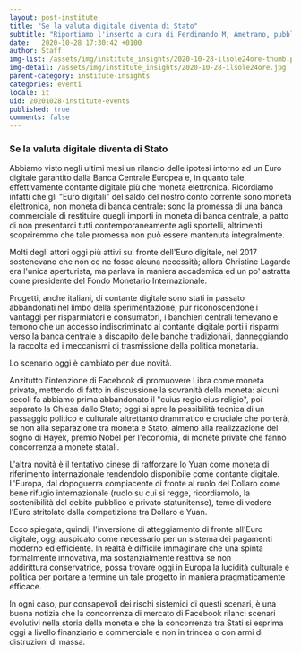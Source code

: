 ```yaml
---
layout: post-institute
title: "Se la valuta digitale diventa di Stato"
subtitle: "Riportiamo l'inserto a cura di Ferdinando M, Ametrano, pubblicato oggi sulla rubrica 'Valute digitali' de Il Sole 24 ore."
date:   2020-10-28 17:30:42 +0100
author: Staff
img-list: /assets/img/institute_insights/2020-10-28-ilsole24ore-thumb.png
img-detail: /assets/img/institute_insights/2020-10-28-ilsole24ore.jpg
parent-category: institute-insights
categories: eventi
locale: it
uid: 20201028-institute-events
published: true
comments: false
---
```

### Se la valuta digitale diventa di Stato

Abbiamo visto negli ultimi mesi un rilancio delle ipotesi intorno ad un Euro digitale garantito dalla Banca Centrale Europea e, in quanto tale, effettivamente contante digitale più che moneta elettronica. Ricordiamo infatti che gli "Euro digitali" del saldo del nostro conto corrente sono moneta elettronica, non moneta di banca centrale: sono la promessa di una banca commerciale di restituire quegli importi in moneta di banca centrale, a patto di non presentarci tutti contemporaneamente agli sportelli, altrimenti scopriremmo che tale promessa non può essere mantenuta integralmente.

Molti degli attori oggi più attivi sul fronte dell'Euro digitale, nel 2017 sostenevano che non ce ne fosse alcuna necessità; allora Christine Lagarde era l'unica aperturista, ma parlava in maniera accademica ed un po' astratta come presidente del Fondo Monetario Internazionale.

Progetti, anche italiani, di contante digitale sono stati in passato abbandonati nel limbo della sperimentazione; pur riconoscendone i vantaggi per risparmiatori e consumatori, i banchieri centrali temevano e temono che un accesso indiscriminato al contante digitale porti i risparmi verso la banca centrale a discapito delle banche tradizionali, danneggiando la raccolta ed i meccanismi di trasmissione della politica monetaria.

Lo scenario oggi è cambiato per due novità.

Anzitutto l'intenzione di Facebook di promuovere Libra come moneta privata, mettendo di fatto in discussione la sovranità della moneta: alcuni secoli fa abbiamo prima abbandonato il "cuius regio eius religio", poi separato la Chiesa dallo Stato; oggi si apre la possibilità tecnica di un passaggio politico e culturale altrettanto drammatico e cruciale che porterà, se non alla separazione tra moneta e Stato, almeno alla realizzazione del sogno di Hayek, premio Nobel per l'economia, di monete private che fanno concorrenza a monete statali.

L'altra novità è il tentativo cinese di rafforzare lo Yuan come moneta di riferimento internazionale rendendolo disponibile come contante digitale. L'Europa, dal dopoguerra compiacente di fronte al ruolo del Dollaro come bene rifugio internazionale (ruolo su cui si regge, ricordiamolo, la sostenibilità del debito pubblico e privato statunitense), teme di vedere l'Euro stritolato dalla competizione tra Dollaro e Yuan.

Ecco spiegata, quindi, l'inversione di atteggiamento di fronte all'Euro digitale, oggi auspicato come necessario per un sistema dei pagamenti moderno ed efficiente. In realtà è difficile immaginare che una spinta formalmente innovativa, ma sostanzialmente reattiva se non addirittura conservatrice, possa trovare oggi in Europa la lucidità culturale e politica per portare a termine un tale progetto in maniera pragmaticamente efficace.

In ogni caso, pur consapevoli dei rischi sistemici di questi scenari, è una buona notizia che la concorrenza di mercato di Facebook rilanci scenari evolutivi nella storia della moneta e che la concorrenza tra Stati si esprima oggi a livello finanziario e commerciale e non in trincea o con armi di distruzioni di massa.
